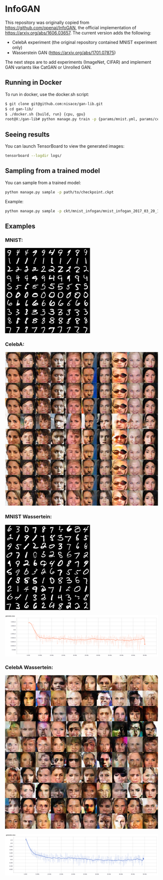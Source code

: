 # InfoGAN

This repository was originally copied from https://github.com/openai/InfoGAN, the official implementation of https://arxiv.org/abs/1606.03657.
The current version adds the following:
- CelebA experiment (the original repository contained MNIST experiment only)
- Wasserstein GAN (https://arxiv.org/abs/1701.07875)

The next steps are to add experiments (ImageNet, CIFAR) and implement GAN variants like CatGAN or Unrolled GAN. 

## Running in Docker

To run in docker, use the docker.sh script:

```bash
$ git clone git@github.com:nisace/gan-lib.git
$ cd gan-lib/
$ ./docker.sh {build, run} {cpu, gpu}
root@X:/gan-lib# python manage.py train -p {params/mnist.yml, params/celebA.yml, params/mnist_wasserstein_.yml, params/celebA_wasserstein.yml,...}
```

## Seeing results

You can launch TensorBoard to view the generated images:

```bash
tensorboard --logdir logs/
```

## Sampling from a trained model

You can sample from a trained model:

```bash
python manage.py sample -p path/to/checkpoint.ckpt
```

Example:

```bash
python manage.py sample -p ckt/mnist_infogan/mnist_infogan_2017_03_20_10_49_54/mnist_infogan_2017_03_20_10_49_54_400.ckpt
```

## Examples

### MNIST:

![result](software/samples/mnist.png)

### CelebA:

![result](software/samples/celebA.png)

### MNIST Wassertein:

![result](software/samples/mnist_wasserstein.png)

![result](software/samples/mnist_wasserstein_generator_loss.png)

### CelebA Wassertein:

![result](software/samples/celebA_wasserstein.png)

![result](software/samples/celebA_wasserstein_generator_loss.png)
